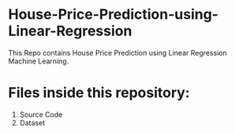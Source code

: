 # House-Price-Prediction-using-Linear-Regression
This Repo contains House Price Prediction using Linear Regression Machine Learning.
# Files inside this repository:
  1. Source Code
  2. Dataset
